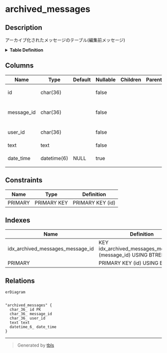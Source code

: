 # archived_messages

## Description

アーカイブ化されたメッセージのテーブル(編集前メッセージ)

<details>
<summary><strong>Table Definition</strong></summary>

```sql
CREATE TABLE `archived_messages` (
  `id` char(36) NOT NULL,
  `message_id` char(36) NOT NULL,
  `user_id` char(36) NOT NULL,
  `text` text CHARACTER SET utf8mb4 COLLATE utf8mb4_bin NOT NULL,
  `date_time` datetime(6) DEFAULT NULL,
  PRIMARY KEY (`id`),
  KEY `idx_archived_messages_message_id` (`message_id`)
) ENGINE=InnoDB DEFAULT CHARSET=utf8mb4
```

</details>

## Columns

| Name | Type | Default | Nullable | Children | Parents | Comment |
| ---- | ---- | ------- | -------- | -------- | ------- | ------- |
| id | char(36) |  | false |  |  | アーカイブUUID |
| message_id | char(36) |  | false |  |  | 元のメッセージUUID |
| user_id | char(36) |  | false |  |  | 投稿ユーザーUUID |
| text | text |  | false |  |  | 本文 |
| date_time | datetime(6) | NULL | true |  |  | 本文の投稿日時 |

## Constraints

| Name | Type | Definition |
| ---- | ---- | ---------- |
| PRIMARY | PRIMARY KEY | PRIMARY KEY (id) |

## Indexes

| Name | Definition |
| ---- | ---------- |
| idx_archived_messages_message_id | KEY idx_archived_messages_message_id (message_id) USING BTREE |
| PRIMARY | PRIMARY KEY (id) USING BTREE |

## Relations

```mermaid
erDiagram


"archived_messages" {
  char_36_ id PK
  char_36_ message_id
  char_36_ user_id
  text text
  datetime_6_ date_time
}
```

---

> Generated by [tbls](https://github.com/k1LoW/tbls)
